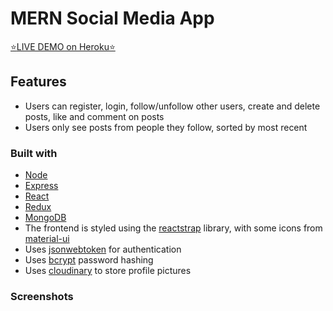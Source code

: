# MERN Social Media App

[:star:LIVE DEMO on Heroku:star:](https://historic-kings-canyon-01988.herokuapp.com)

## Features

- Users can register, login, follow/unfollow other users, create and delete posts, like and comment on posts
- Users only see posts from people they follow, sorted by most recent

### Built with

- [Node](https://nodejs.org/en/)
- [Express](https://expressjs.com/)
- [React](https://reactjs.org/)
- [Redux](https://redux.js.org/)
- [MongoDB](https://www.mongodb.com/)
- The frontend is styled using the [reactstrap](https://reactstrap.github.io/) library, with some icons from [material-ui](https://material-ui.com/)
- Uses [jsonwebtoken](https://github.com/auth0/node-jsonwebtoken) for authentication
- Uses [bcrypt](https://github.com/dcodeIO/bcrypt.js/) password hashing
- Uses [cloudinary](https://github.com/cloudinary/cloudinary_npm) to store profile pictures

### Screenshots
